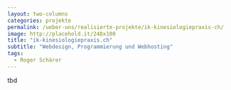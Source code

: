 ```yaml
---
layout: two-columns
categories: projekte
permalink: /ueber-uns/realisierte-projekte/ik-kinesiologiepraxis-ch/
image: http://placehold.it/248x100
title: "ik-kinesiologiepraxis.ch"
subtitle: "Webdesign, Programmierung und Webhosting"
tags:
  - Roger Schärer
---
```


tbd
